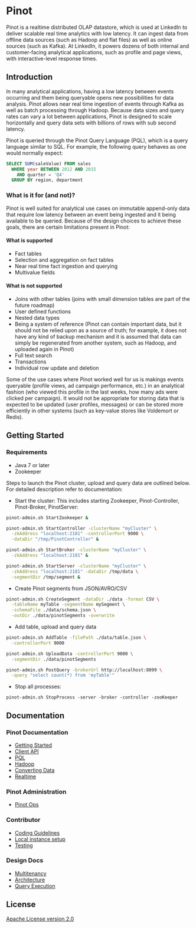 # Pinot

Pinot is a realtime distributed OLAP datastore, which is used at LinkedIn to deliver scalable real time analytics with low latency. It can ingest data from offline data sources (such as Hadoop and flat files) as well as online sources (such as Kafka). At LinkedIn, it powers dozens of both internal and customer-facing analytical applications, such as profile and page views, with interactive-level response times.

## Introduction

In many analytical applications, having a low latency between events occurring and them being queryable opens new possibilities for data analysis. Pinot allows near real time ingestion of events through Kafka as well as batch processing through Hadoop. Because data sizes and query rates can vary a lot between applications, Pinot is designed to scale horizontally and query data sets with billions of rows with sub second latency.

Pinot is queried through the Pinot Query Language (PQL), which is a query language similar to SQL. For example, the following query behaves as one would normally expect:

```sql
SELECT SUM(saleValue) FROM sales
  WHERE year BETWEEN 2012 AND 2015
    AND quarter = 'Q4'
  GROUP BY region, department
```

### What is it for (and not)?

Pinot is well suited for analytical use cases on immutable append-only data that require low latency between an event being ingested and it being available to be queried. Because of the design choices to achieve these goals, there are certain limitations present in Pinot:

#### What is supported

- Fact tables
- Selection and aggregation on fact tables
- Near real time fact ingestion and querying
- Multivalue fields

#### What is not supported

- Joins with other tables (joins with small dimension tables are part of the future roadmap)
- User defined functions
- Nested data types
- Being a system of reference (Pinot can contain important data, but it should not be relied upon as a source of truth; for example, it does not have any kind of backup mechanism and it is assumed that data can simply be regenerated from another system, such as Hadoop, and uploaded again in Pinot)
- Full text search
- Transactions
- Individual row update and deletion

Some of the use cases where Pinot worked well for us is makings events queryable (profile views, ad campaign performance, etc.) in an analytical fashion (who viewed this profile in the last weeks, how many ads were clicked per campaign). It would not be appropriate for storing data that is expected to be updated (user profiles, messages) or can be stored more efficiently in other systems (such as key-value stores like Voldemort or Redis).

## Getting Started

### Requirements

- Java 7 or later
- Zookeeper

Steps to launch the Pinot cluster, upload and query data are outlined below. For detailed description refer to documentation:
- Start the cluster: This includes starting Zookeeper, Pinot-Controller, Pinot-Broker, PinotServer:
```bash
pinot-admin.sh StartZookeeper &

pinot-admin.sh StartController -clusterName "myCluster" \
  -zkAddress "localhost:2181" -controllerPort 9000 \
  -dataDir "/tmp/PinotController" &

pinot-admin.sh StartBroker -clusterName "myCluster" \
  -zkAddress "localhost:2181" &

pinot-admin.sh StartServer -clusterName "myCluster" \
  -zkAddress "localhost:2181" -dataDir /tmp/data \
  -segmentDir /tmp/segment &
```

- Create Pinot segments from JSON/AVRO/CSV

```bash
pinot-admin.sh CreateSegment -dataDir ./data -format CSV \
  -tableName myTable -segmentName mySegment \
  -schemaFile ./data/schema.json \
  -outDir ./data/pinotSegments -overwrite
```

- Add table, upload and query data

```bash
pinot-admin.sh AddTable -filePath ./data/table.json \
  -controllerPort 9000

pinot-admin.sh UploadData -controllerPort 9000 \
  -segmentDir ./data/pinotSegments

pinot-admin.sh PostQuery -brokerUrl http://localhost:8099 \
  -query "select count(*) from 'myTable'"
```
- Stop all processes:
```
pinot-admin.sh StopProcess -server -broker -controller -zooKeeper
```
## Documentation

### Pinot Documentation
- [Getting Started](https://github.com/linkedin/pinot/wiki/Quick-Start-Guide)
- [Client API](https://github.com/linkedin/pinot/wiki/Pinot-Client-API)
- [PQL](https://github.com/linkedin/pinot/wiki/Pinot-Query-Language-Examples)
- [Hadoop](https://github.com/linkedin/pinot/wiki/Pinot-Hadoop-Workflow)
- [Converting Data](https://github.com/linkedin/pinot/wiki/Creating-Pinot-Segments-from-CSV-JSON)
- [Realtime](https://github.com/linkedin/pinot/wiki/Pinot-Realtime-Workflow)

### Pinot Administration
- [Pinot Ops](https://github.com/linkedin/pinot/wiki/Pinot-Ops)

### Contributor

- [Coding Guidelines](https://github.com/linkedin/pinot/wiki/Coding-guidelines)
- [Local instance setup](https://github.com/linkedin/pinot/wiki/Local-Instance-Setup)
- [Testing](https://github.com/linkedin/pinot/wiki/Testing)

### Design Docs

- [Multitenancy](https://github.com/linkedin/pinot/wiki/Multitenancy)
- [Architecture](https://github.com/linkedin/pinot/wiki/Architecture)
- [Query Execution](https://github.com/linkedin/pinot/wiki/Query-Execution)

## License

[Apache License version 2.0](http://www.apache.org/licenses/LICENSE-2.0)
